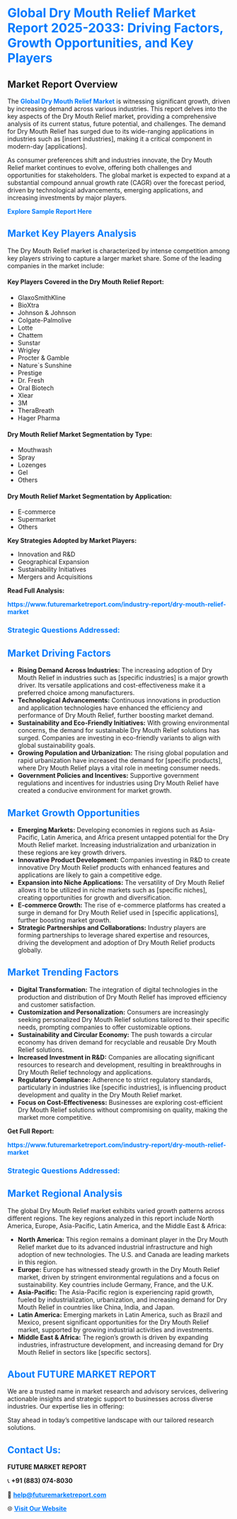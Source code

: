 <h1 style="color: #007BFF;">Global Dry Mouth Relief Market Report 2025-2033: Driving Factors, Growth Opportunities, and Key Players</h1>

<section id="overview">
<h2>Market Report Overview</h2>
<p>The <a href="https://www.futuremarketreport.com/industry-report/dry-mouth-relief-market" style="color: #007BFF; text-decoration: none;"><strong>Global Dry Mouth Relief Market</strong></a> is witnessing significant growth, driven by increasing demand across various industries. This report delves into the key aspects of the Dry Mouth Relief market, providing a comprehensive analysis of its current status, future potential, and challenges. The demand for Dry Mouth Relief has surged due to its wide-ranging applications in industries such as [insert industries], making it a critical component in modern-day [applications].</p>
<p>As consumer preferences shift and industries innovate, the Dry Mouth Relief market continues to evolve, offering both challenges and opportunities for stakeholders. The global market is expected to expand at a substantial compound annual growth rate (CAGR) over the forecast period, driven by technological advancements, emerging applications, and increasing investments by major players.</p>
</section>

<section id="overview">
<p><a href="https://www.futuremarketreport.com/request-sample/reportId=80042" style="color: #007BFF; text-decoration: none;"><strong>Explore Sample Report Here</strong></a></p>
</section>

<section id="key-players">
<h2 style="color: #007BFF;">Market Key Players Analysis</h2>
<p>The Dry Mouth Relief market is characterized by intense competition among key players striving to capture a larger market share. Some of the leading companies in the market include:</p>
<h4>Key Players Covered in the Dry Mouth Relief Report:</h4>
<ul><li>GlaxoSmithKline</li><li>BioXtra</li><li>Johnson &amp; Johnson</li><li>Colgate-Palmolive</li><li>Lotte</li><li>Chattem</li><li>Sunstar</li><li>Wrigley</li><li>Procter &amp; Gamble</li><li>Nature`s Sunshine</li><li>Prestige</li><li>Dr. Fresh</li><li>Oral Biotech</li><li>Xlear</li><li>3M</li><li>TheraBreath</li><li>Hager Pharma</li></ul>
<h4>Dry Mouth Relief Market Segmentation by Type:</h4>
<ul><li>Mouthwash</li><li>Spray</li><li>Lozenges</li><li>Gel</li><li>Others</li></ul>

<h4>Dry Mouth Relief Market Segmentation by Application:</h4>
<ul><li>E-commerce</li><li>Supermarket</li><li>Others</li></ul>
<p><strong>Key Strategies Adopted by Market Players:</strong></p>
<ul>
<li>Innovation and R&D</li>
<li>Geographical Expansion</li>
<li>Sustainability Initiatives</li>
<li>Mergers and Acquisitions</li>
</ul>
</section>

<section>
<p><strong>Read Full Analysis: </strong></p><a href="https://www.futuremarketreport.com/industry-report/dry-mouth-relief-market" style="color: #007BFF; text-decoration: none;"><strong>https://www.futuremarketreport.com/industry-report/dry-mouth-relief-market</strong></a>
<h3 style="color: #007BFF;">Strategic Questions Addressed:</h3>
</section>

<section id="driving-factors">
<h2 style="color: #007BFF;">Market Driving Factors</h2>
<ul>
<li><strong>Rising Demand Across Industries:</strong> The increasing adoption of Dry Mouth Relief in industries such as [specific industries] is a major growth driver. Its versatile applications and cost-effectiveness make it a preferred choice among manufacturers.</li>
<li><strong>Technological Advancements:</strong> Continuous innovations in production and application technologies have enhanced the efficiency and performance of Dry Mouth Relief, further boosting market demand.</li>
<li><strong>Sustainability and Eco-Friendly Initiatives:</strong> With growing environmental concerns, the demand for sustainable Dry Mouth Relief solutions has surged. Companies are investing in eco-friendly variants to align with global sustainability goals.</li>
<li><strong>Growing Population and Urbanization:</strong> The rising global population and rapid urbanization have increased the demand for [specific products], where Dry Mouth Relief plays a vital role in meeting consumer needs.</li>
<li><strong>Government Policies and Incentives:</strong> Supportive government regulations and incentives for industries using Dry Mouth Relief have created a conducive environment for market growth.</li>
</ul>
</section>

<section id="growth-opportunities">
<h2 style="color: #007BFF;">Market Growth Opportunities</h2>
<ul>
<li><strong>Emerging Markets:</strong> Developing economies in regions such as Asia-Pacific, Latin America, and Africa present untapped potential for the Dry Mouth Relief market. Increasing industrialization and urbanization in these regions are key growth drivers.</li>
<li><strong>Innovative Product Development:</strong> Companies investing in R&D to create innovative Dry Mouth Relief products with enhanced features and applications are likely to gain a competitive edge.</li>
<li><strong>Expansion into Niche Applications:</strong> The versatility of Dry Mouth Relief allows it to be utilized in niche markets such as [specific niches], creating opportunities for growth and diversification.</li>
<li><strong>E-commerce Growth:</strong> The rise of e-commerce platforms has created a surge in demand for Dry Mouth Relief used in [specific applications], further boosting market growth.</li>
<li><strong>Strategic Partnerships and Collaborations:</strong> Industry players are forming partnerships to leverage shared expertise and resources, driving the development and adoption of Dry Mouth Relief products globally.</li>
</ul>
</section>

<section id="trending-factors">
<h2 style="color: #007BFF;">Market Trending Factors</h2>
<ul>
<li><strong>Digital Transformation:</strong> The integration of digital technologies in the production and distribution of Dry Mouth Relief has improved efficiency and customer satisfaction.</li>
<li><strong>Customization and Personalization:</strong> Consumers are increasingly seeking personalized Dry Mouth Relief solutions tailored to their specific needs, prompting companies to offer customizable options.</li>
<li><strong>Sustainability and Circular Economy:</strong> The push towards a circular economy has driven demand for recyclable and reusable Dry Mouth Relief solutions.</li>
<li><strong>Increased Investment in R&D:</strong> Companies are allocating significant resources to research and development, resulting in breakthroughs in Dry Mouth Relief technology and applications.</li>
<li><strong>Regulatory Compliance:</strong> Adherence to strict regulatory standards, particularly in industries like [specific industries], is influencing product development and quality in the Dry Mouth Relief market.</li>
<li><strong>Focus on Cost-Effectiveness:</strong> Businesses are exploring cost-efficient Dry Mouth Relief solutions without compromising on quality, making the market more competitive.</li>
</ul>
</section>

<section>
<p><strong>Get Full Report: </strong></p><a href="https://www.futuremarketreport.com/industry-report/dry-mouth-relief-market" style="color: #007BFF; text-decoration: none;"><strong>https://www.futuremarketreport.com/industry-report/dry-mouth-relief-market</strong></a>
<h3 style="color: #007BFF;">Strategic Questions Addressed:</h3>
</section>


<section id="regional-analysis">
<h2 style="color: #007BFF;">Market Regional Analysis</h2>
<p>The global Dry Mouth Relief market exhibits varied growth patterns across different regions. The key regions analyzed in this report include North America, Europe, Asia-Pacific, Latin America, and the Middle East & Africa:</p>
<ul>
<li><strong>North America:</strong> This region remains a dominant player in the Dry Mouth Relief market due to its advanced industrial infrastructure and high adoption of new technologies. The U.S. and Canada are leading markets in this region.</li>
<li><strong>Europe:</strong> Europe has witnessed steady growth in the Dry Mouth Relief market, driven by stringent environmental regulations and a focus on sustainability. Key countries include Germany, France, and the U.K.</li>
<li><strong>Asia-Pacific:</strong> The Asia-Pacific region is experiencing rapid growth, fueled by industrialization, urbanization, and increasing demand for Dry Mouth Relief in countries like China, India, and Japan.</li>
<li><strong>Latin America:</strong> Emerging markets in Latin America, such as Brazil and Mexico, present significant opportunities for the Dry Mouth Relief market, supported by growing industrial activities and investments.</li>
<li><strong>Middle East & Africa:</strong> The region’s growth is driven by expanding industries, infrastructure development, and increasing demand for Dry Mouth Relief in sectors like [specific sectors].</li>
</ul>
</section>

<footer>
<h2 style="color: #007BFF;">About FUTURE MARKET REPORT</h2>
<p>We are a trusted name in market research and advisory services, delivering actionable insights and strategic support to businesses across diverse industries. Our expertise lies in offering:</p>

<p>Stay ahead in today’s competitive landscape with our tailored research solutions.</p>

<h2 style="color: #007BFF;">Contact Us:</h2>
<p><strong>FUTURE MARKET REPORT</strong></p>
<p>📞 <strong>+91 (883) 074-8030</strong></p>
<p>📧 <strong><a href="mailto:help@futuremarketreport.com" style="color: #007BFF;">help@futuremarketreport.com</a></strong></p>
<p>🌐 <strong><a href="https://www.futuremarketreport.com/" style="color: #007BFF;">Visit Our Website</a></strong></p>
</footer>